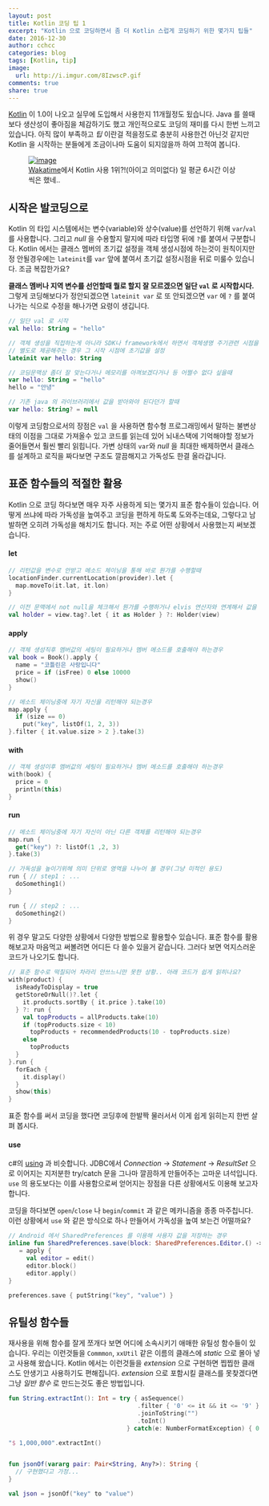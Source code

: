 ```yaml
---
layout: post
title: Kotlin 코딩 팁 1
excerpt: "Kotlin 으로 코딩하면서 좀 더 Kotlin 스럽게 코딩하기 위한 몇가지 팁들"
date: 2016-12-30
author: cchcc
categories: blog
tags: [Kotlin, tip]
image:
  url: http://i.imgur.com/8IzwscP.gif
comments: true
share: true
---
```


[Kotlin](https://kotlinlang.org/) 이 1.0이 나오고 실무에 도입해서 사용한지 11개월정도 됬습니다.
Java 를 쓸때보다 생산성이 좋아짐을 체감하기도 했고 개인적으로도 코딩의 재미를 다시 한번 느끼고 있습니다.
아직 많이 부족하고 *팁* 이란걸 적을정도로 충분히 사용한건 아닌것 같지만 Kotlin 을 시작하는 분들에게
조금이나마 도움이 되지않을까 하여 끄적여 봅니다.

<figure>
	<a href="http://i.imgur.com/S4tTPti.png"><img src="http://i.imgur.com/S4tTPti.png" alt="image"></a>
	<figcaption><a href="https://wakatime.com/" >Wakatime</a>에서 Kotlin 사용 1위?!(아이고 의미없다) 일 평균 6시간 이상씩은 했네..</figcaption>
</figure>


## 시작은 발코딩으로
Kotlin 의 타입 시스템에서는 변수(variable)와 상수(value)를 선언하기 위해 `var`/`val`를 사용합니다.
그리고 *null* 을 수용할지 말지에 따라 타입명 뒤에 `?`를 붙여서 구분합니다. Kotlin 에서는 클래스 멤버의
초기값 설정을 객체 생성시점에 하는것이 원칙이지만 정 안될경우에는 `lateinit`를 `var` 앞에 붙여서
초기값 설정시점을 뒤로 미룰수 있습니다. 조금 복잡한가요?

__클래스 멤버나 지역 변수를 선언할때 뭘로 할지 잘 모르겠으면 일단 `val` 로 시작합시다.__ 그렇게 코딩해보다가
정안되겠으면 `lateinit var` 로 또 안되겠으면 `var` 에 `?` 를 붙여나가는 식으로 수정을 해나가면 요령이
생깁니다.
```kotlin
// 일단 val 로 시작
val hello: String = "hello"

// 객체 생성을 직접하는게 아니라 SDK나 framework에서 하면서 객체생명 주기관련 시점을
// 별도로 제공해주는 경우 그 시작 시점에 초기값을 설정
lateinit var hello: String

// 코딩문맥상 좀더 잘 맞는다거나 메모리를 아껴보겠다거나 등 어쩔수 없다 싶을때
var hello: String = "hello"
hello = "안녕"

// 기존 java 의 라이브러리에서 값을 받아와야 된다던가 할때
var hello: String? = null
```

이렇게 코딩함으로서의 장점은 `val` 을 사용하면 함수형 프로그래밍에서 말하는 불변상태의 이점을 그대로 가져올수
있고 코드를 읽는데 있어 뇌내스택에 기억해야할 정보가 줄어들면서 훨씬 빨리 읽힙니다. 가변 상태의 `var`와
*null* 을 최대한 배제하면서 클래스를 설계하고 로직을 짜다보면 구조도 깔끔해지고 가독성도 한결 올라갑니다.


## 표준 함수들의 적절한 활용
Kotlin 으로 코딩 하다보면 매우 자주 사용하게 되는 몇가지 표준 함수들이 있습니다. 어떻게 쓰냐에 따라
가독성을 높여주고 코딩을 편하게 하도록 도와주는데요, 그렇다고 남발하면 오히려 가독성을 해치기도 합니다.
저는 주로 어떤 상황에서 사용했는지 써보겠습니다.
#### let
```kotlin
// 리턴값을 변수로 안받고 메소드 체이닝을 통해 바로 뭔가를 수행할때
locationFinder.currentLocation(provider).let {
  map.moveTo(it.lat, it.lon)
}

// 이전 문맥에서 not null을 체크해서 뭔가를 수행하거나 elvis 연산자와 연계해서 값을 대입할때
val holder = view.tag?.let { it as Holder } ?: Holder(view)
```
#### apply
```kotlin
// 객체 생성직후 멤버값의 세팅이 필요하거나 멤버 메소드를 호출해야 하는경우
val book = Book().apply {
  name = "코틀린은 사랑입니다"
  price = if (isFree) 0 else 10000
  show()
}

// 메소드 체이닝중에 자기 자신을 리턴해야 되는경우
map.apply {
  if (size == 0)
    put("key", listOf(1, 2, 3))
}.filter { it.value.size > 2 }.take(3)
```
#### with
```kotlin
// 객체 생성이후 멤버값의 세팅이 필요하거나 멤버 메소드를 호출해야 하는경우
with(book) {
  price = 0
  println(this)
}
```
#### run
```kotlin
// 메소드 체이닝중에 자기 자신이 아닌 다른 객체를 리턴해야 되는경우
map.run {
  get("key") ?: listOf(1 ,2, 3)
}.take(3)

// 가독성을 높이기위헤 의미 단위로 영역을 나누어 볼 경우(그냥 미적인 용도)
run { // step1 : ...
  doSomething1()
}

run { // step2 : ...
  doSomething2()
}
```

위 경우 말고도 다양한 상황에서 다양한 방법으로 활용할수 있습니다. 표준 함수를 활용 해보고자 마음먹고 써볼려면
어디든 다 쓸수 있을거 같습니다. 그러다 보면 억지스러운 코드가 나오기도 합니다.
```kotlin
// 표준 함수로 떡칠되어 차라리 안쓰느니만 못한 상황.. 아래 코드가 쉽게 읽히나요?
with(product) {
  isReadyToDisplay = true
  getStoreOrNull()?.let {
    it.products.sortBy { it.price }.take(10)
  } ?: run {
    val topProducts = allProducts.take(10)
    if (topProducts.size < 10)
      topProducts + recommendedProducts(10 - topProducts.size)
    else
      topProducts
  }
}.run {
  forEach {
    it.display()
  }
  show(this)
}
```
표준 함수를 써서 코딩을 했다면 코딩후에 한발짝 물러서서 이게 쉽게 읽히는지 한번 살펴 봅시다.

#### use
c#의 [using](https://msdn.microsoft.com/ko-kr/library/yh598w02.aspx) 과 비슷합니다.
JDBC에서 *Connection* → *Statement* → *ResultSet* 으로 이어지는 지저분한 try/catch 문을
그나마 깔끔하게 만들어주는 고마운 녀석입니다. `use` 의 용도보다는 이를 사용함으로써 얻어지는 장점을
다른 상황에서도 이용해 보고자 합니다.

코딩을 하다보면 `open`/`close` 나 `begin`/`commit` 과 같은 메카니즘을 종종 마주칩니다. 이런 상황에서
`use` 와 같은 방식으로 하나 만들어서 가독성을 높여 보는건 어떨까요?
```kotlin
// Android 에서 SharedPreferences 를 이용해 사용자 값을 저장하는 경우
inline fun SharedPreferences.save(block: SharedPreferences.Editor.() -> Unit)
   = apply {
     val editor = edit()
     editor.block()
     editor.apply()
}

preferences.save { putString("key", "value") }
```

## 유틸성 함수들
재사용을 위해 함수를 잘게 쪼개다 보면 어디에 소속시키기 애매한 유틸성 함수들이 있습니다. 우리는 이런것들을
`Commmon`, `xxUtil` 같은 이름의 클래스에 *static* 으로 몰아 넣고 사용해 왔습니다. Kotlin 에서는
이런것들을 *extension* 으로 구현하면 찝찝한 클래스도 안생기고 사용하기도 편해집니다. *extension* 으로
포함시킬 클래스를 못찾겠다면 그냥 *일반 함수* 로 만드는것도 좋은 방법입니다.
```kotlin
fun String.extractInt(): Int = try { asSequence()
                                    .filter { '0' <= it && it <= '9' }
                                    .joinToString("")
                                    .toInt()
                                 } catch(e: NumberFormatException) { 0 }

"$ 1,000,000".extractInt()


fun jsonOf(vararg pair: Pair<String, Any?>): String {
  // 구현했다고 가정...
}

val json = jsonOf("key" to "value")
```
